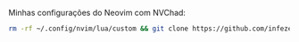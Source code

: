 Minhas configurações do Neovim com NVChad:

```bash
rm -rf ~/.config/nvim/lua/custom && git clone https://github.com/infezek/nvim-custom.git ~/.config/nvim/lua/custom
```
